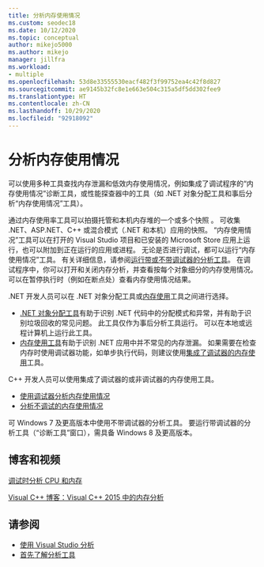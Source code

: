 ```yaml
---
title: 分析内存使用情况
ms.custom: seodec18
ms.date: 10/12/2020
ms.topic: conceptual
author: mikejo5000
ms.author: mikejo
manager: jillfra
ms.workload:
- multiple
ms.openlocfilehash: 53d8e33555530eacf482f3f99752ea4c42f8d827
ms.sourcegitcommit: ae9145b32fc8e1e663e504c315a5df5dd302fee9
ms.translationtype: HT
ms.contentlocale: zh-CN
ms.lasthandoff: 10/29/2020
ms.locfileid: "92918092"
---
```

# <a name="analyze-memory-usage"></a>分析内存使用情况

可以使用多种工具查找内存泄漏和低效内存使用情况，例如集成了调试程序的“内存使用情况”诊断工具，或性能探查器中的工具（如 .NET 对象分配工具和事后分析“内存使用情况”工具）。

通过内存使用率工具可以拍摄托管和本机内存堆的一个或多个快照  。 可收集 .NET、ASP.NET、C++ 或混合模式（.NET 和本机）应用的快照。 “内存使用情况”工具可以在打开的 Visual Studio 项目和已安装的 Microsoft Store 应用上运行，也可以附加到正在运行的应用或进程。 无论是否进行调试，都可以运行“内存使用情况”工具。 有关详细信息，请参阅[运行带或不带调试器的分析工具](../profiling/running-profiling-tools-with-or-without-the-debugger.md)。 在调试程序中，你可以打开和关闭内存分析，并查看按每个对象细分的内存使用情况。 可以在暂停执行时（例如在断点处）查看内存使用情况结果。

.NET 开发人员可以在 .NET 对象分配工具或[内存使用](../profiling/memory-usage.md)工具之间进行选择。

- [.NET 对象分配工具](../profiling/dotnet-alloc-tool.md)有助于识别 .NET 代码中的分配模式和异常，并有助于识别垃圾回收的常见问题。 此工具仅作为事后分析工具运行。 可以在本地或远程计算机上运行此工具。
- [内存使用工具](../profiling/memory-usage-without-debugging2.md)有助于识别 .NET 应用中并不常见的内存泄漏。 如果需要在检查内存时使用调试器功能，如单步执行代码，则建议使用[集成了调试器的内存使用](../profiling/memory-usage.md)工具。

C++ 开发人员可以使用集成了调试器的或非调试器的内存使用工具。

- [使用调试器分析内存使用情况](../profiling/memory-usage.md)
- [分析不调试的内存使用情况](../profiling/memory-usage-without-debugging2.md)

可 Windows 7 及更高版本中使用不带调试器的分析工具。 要运行带调试器的分析工具（“诊断工具”窗口），需具备 Windows 8 及更高版本。

## <a name="blogs-and-videos"></a>博客和视频

[调试时分析 CPU 和内存](https://devblogs.microsoft.com/visualstudio/analyze-cpu-memory-while-debugging/)

[Visual C++ 博客：Visual C++ 2015 中的内存分析](https://devblogs.microsoft.com/cppblog/memory-profiling-in-visual-c-2015/)

## <a name="see-also"></a>请参阅

- [使用 Visual Studio 分析](../profiling/index.yml)
- [首先了解分析工具](../profiling/profiling-feature-tour.md)
